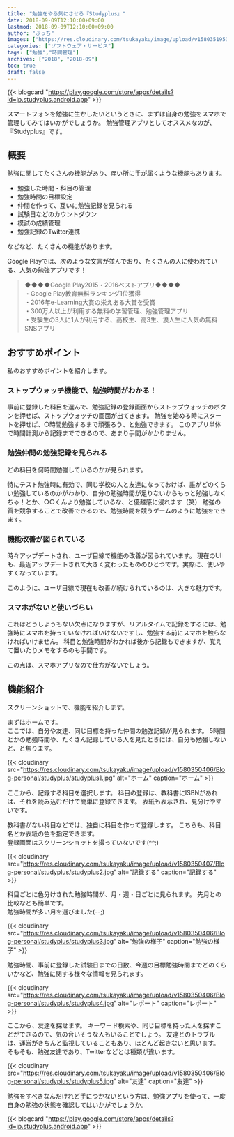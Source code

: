 ```yaml
---
title: "勉強をやる気にさせる『Studyplus』"
date: 2018-09-09T12:10:00+09:00
lastmod: 2018-09-09T12:10:00+09:00
author: "ぶっち"
images: ["https://res.cloudinary.com/tsukayaku/image/upload/v1580351953/Blog-personal/thumbnail/app.jpg"]
categories: ["ソフトウェア・サービス"]
tags: ["勉強","時間管理"]
archives: ["2018", "2018-09"]
toc: true
draft: false
---
```


{{< blogcard "https://play.google.com/store/apps/details?id=jp.studyplus.android.app" >}}

スマートフォンを勉強に生かしたいというときに、まずは自身の勉強をスマホで管理してみてはいかがでしょうか。
勉強管理アプリとしてオススメなのが、『Studyplus』です。

## 概要
勉強に関してたくさんの機能があり、痒い所に手が届くような機能もあります。

* 勉強した時間・科目の管理
* 勉強時間の目標設定
* 仲間を作って、互いに勉強記録を見られる
* 試験日などのカウントダウン
* 模試の成績管理
* 勉強記録のTwitter連携

などなど、たくさんの機能があります。

Google Playでは、次のような文言が並んでおり、たくさんの人に使われている、人気の勉強アプリです！

> ◆◆◆◆Google Play2015・2016ベストアプリ◆◆◆◆  
> ・Google Play教育無料ランキング1位獲得  
> ・2016年e-Learning大賞の栄えある大賞を受賞  
> ・300万人以上が利用する無料の学習管理、勉強管理アプリ  
> ・受験生の3人に1人が利用する、高校生、高3生、浪人生に人気の無料SNSアプリ  

## おすすめポイント
私のおすすめポイントを紹介します。

### ストップウォッチ機能で、勉強時間がわかる！
事前に登録した科目を選んで、勉強記録の登録画面からストップウォッチのボタンを押せば、ストップウォッチの画面が出てきます。
勉強を始める時にスタートを押せば、○時間勉強するまで頑張ろう、と勉強できます。
このアプリ単体で時間計測から記録までできるので、あまり手間がかかりません。

### 勉強仲間の勉強記録を見られる
どの科目を何時間勉強しているのかが見られます。

特にテスト勉強時に有効で、同じ学校の人と友達になっておけば、誰がどのくらい勉強しているのかがわかり、自分の勉強時間が足りないからもっと勉強しなくちゃ！とか、○○くんより勉強しているな、と優越感に浸れます（笑）
勉強の質を競争することで改善できるので、勉強時間を競うゲームのように勉強をできます。

### 機能改善が図られている
時々アップデートされ、ユーザ目線で機能の改善が図られています。
現在のUIも、最近アップデートされて大きく変わったもののひとつです。実際に、使いやすくなっています。

このように、ユーザ目線で現在も改善が続けられているのは、大きな魅力です。

### スマホがないと使いづらい
これはどうしようもない欠点になりますが、リアルタイムで記録をするには、勉強時にスマホを持っていなければいけないですし、勉強する前にスマホを触らなければいけません。
科目と勉強時間がわかれば後から記録もできますが、覚えて置いたりメモをするのも手間です。

この点は、スマホアプリなので仕方がないでしょう。

## 機能紹介
スクリーンショットで、機能を紹介します。

まずはホームです。  
ここでは、自分や友達、同じ目標を持った仲間の勉強記録が見られます。
5時間とかの勉強時間や、たくさん記録している人を見たときには、自分も勉強しないと、と焦ります。

{{< cloudinary src="https://res.cloudinary.com/tsukayaku/image/upload/v1580350406/Blog-personal/studyplus/studyplus1.jpg"  alt="ホーム" caption="ホーム" >}}

ここから、記録する科目を選択します。
科目の登録は、教科書にISBNがあれば、それを読み込むだけで簡単に登録できます。
表紙も表示され、見分けやすいです。

教科書がない科目などでは、独自に科目を作って登録します。
こちらも、科目名とか表紙の色を指定できます。  
登録画面はスクリーンショットを撮っていないです(^^;)

{{< cloudinary src="https://res.cloudinary.com/tsukayaku/image/upload/v1580350407/Blog-personal/studyplus/studyplus2.jpg"  alt="記録する" caption="記録する" >}}

科目ごとに色分けされた勉強時間が、月・週・日ごとに見られます。
先月との比較なども簡単です。  
勉強時間が多い月を選びました(--;)

{{< cloudinary src="https://res.cloudinary.com/tsukayaku/image/upload/v1580350406/Blog-personal/studyplus/studyplus3.jpg"  alt="勉強の様子" caption="勉強の様子" >}}

勉強時間、事前に登録した試験日までの日数、今週の目標勉強時間までどのくらいかなど、勉強に関する様々な情報を見られます。

{{< cloudinary src="https://res.cloudinary.com/tsukayaku/image/upload/v1580350406/Blog-personal/studyplus/studyplus4.jpg"  alt="レポート" caption="レポート" >}}

ここから、友達を探せます。
キーワード検索や、同じ目標を持った人を探すことができるので、気の合いそうな人もいることでしょう。
友達とのトラブルは、運営がきちんと監視していることもあり、ほとんど起きないと思います。
そもそも、勉強友達であり、Twitterなどとは種類が違います。

{{< cloudinary src="https://res.cloudinary.com/tsukayaku/image/upload/v1580350406/Blog-personal/studyplus/studyplus5.jpg"  alt="友達" caption="友達" >}}

勉強をすべきなんだけれど手につかないという方は、勉強アプリを使って、一度自身の勉強の状態を確認してはいかがでしょうか。

{{< blogcard "https://play.google.com/store/apps/details?id=jp.studyplus.android.app" >}}
